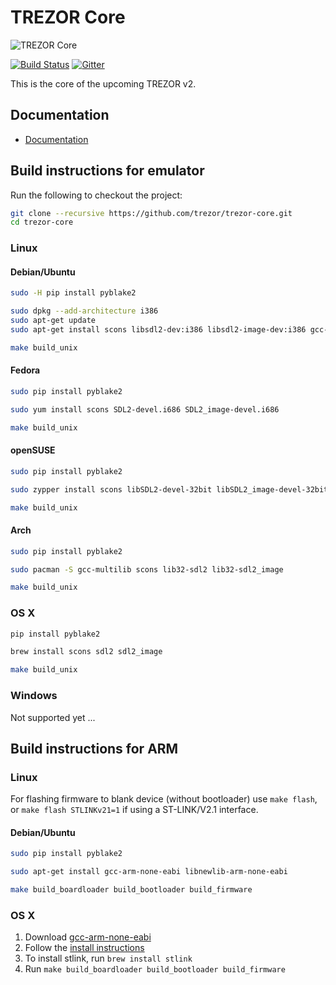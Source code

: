 # TREZOR Core

![TREZOR Core](docs/trezor_core.png)

[![Build Status](https://travis-ci.org/trezor/trezor-core.svg?branch=master)](https://travis-ci.org/trezor/trezor-core)
[![Gitter](https://badges.gitter.im/trezor/community.svg)](https://gitter.im/trezor/community)

This is the core of the upcoming TREZOR v2.

## Documentation

* [Documentation](docs/)

## Build instructions for emulator

Run the following to checkout the project:

```sh
git clone --recursive https://github.com/trezor/trezor-core.git
cd trezor-core
```

### Linux

#### Debian/Ubuntu

```sh
sudo -H pip install pyblake2

sudo dpkg --add-architecture i386
sudo apt-get update
sudo apt-get install scons libsdl2-dev:i386 libsdl2-image-dev:i386 gcc-multilib

make build_unix
```

#### Fedora

```sh
sudo pip install pyblake2

sudo yum install scons SDL2-devel.i686 SDL2_image-devel.i686

make build_unix
```

#### openSUSE

```sh
sudo pip install pyblake2

sudo zypper install scons libSDL2-devel-32bit libSDL2_image-devel-32bit

make build_unix
```

#### Arch

```sh
sudo pip install pyblake2

sudo pacman -S gcc-multilib scons lib32-sdl2 lib32-sdl2_image

make build_unix
```

### OS X

```sh
pip install pyblake2

brew install scons sdl2 sdl2_image

make build_unix
```

### Windows

Not supported yet ...

## Build instructions for ARM

### Linux

For flashing firmware to blank device (without bootloader) use `make flash`,
or `make flash STLINKv21=1` if using a ST-LINK/V2.1 interface.

#### Debian/Ubuntu

```sh
sudo pip install pyblake2

sudo apt-get install gcc-arm-none-eabi libnewlib-arm-none-eabi

make build_boardloader build_bootloader build_firmware
```

### OS X

1. Download [gcc-arm-none-eabi](https://launchpad.net/gcc-arm-embedded/5.0/5-2016-q3-update/)
2. Follow the [install instructions](https://launchpadlibrarian.net/287100883/readme.txt)
3. To install stlink, run `brew install stlink`
4. Run `make build_boardloader build_bootloader build_firmware`
